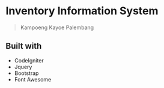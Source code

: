 # Inventory Information System
> Kampoeng Kayoe Palembang

## Built with
* CodeIgniter<br>
* Jquery<br>
* Bootstrap<br>
* Font Awesome
